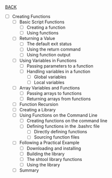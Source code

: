 [BACK](../README.md)
- [ ] Creating Functions
  - [ ] Basic Script Functions
    - [ ] Creating a function
    - [ ] Using functions
  - [ ] Returning a Value
    - [ ] The default exit status
    - [ ] Using the return command
    - [ ] Using function output
  - [ ] Using Variables in Functions
    - [ ] Passing parameters to a function
    - [ ] Handling variables in a function
      - [ ] Global variables
      - [ ] Local variables
  - [ ] Array Variables and Functions
    - [ ] Passing arrays to functions
    - [ ] Returning arrays from functions
  - [ ] Function Recursion
  - [ ] Creating a Library
  - [ ] Using Functions on the Command Line
    - [ ] Creating functions on the command line
    - [ ] Defining functions in the .bashrc file
      - [ ] Directly defining functions
      - [ ] Sourcing function files
  - [ ] Following a Practical Example
    - [ ] Downloading and installing
    - [ ] Building the library
    - [ ] The shtool library functions
    - [ ] Using the library
  - [ ] Summary